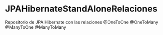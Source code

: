 # JPAHibernateStandAloneRelaciones
Repositorio de JPA Hibernate con las relaciones @OneToOne @OneToMany @ManyToOne @ManyToMany
